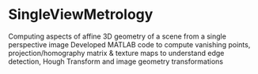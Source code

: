# SingleViewMetrology

Computing aspects of affine 3D geometry of a scene from a single perspective image
Developed MATLAB code to compute vanishing points, projection/homography matrix & texture maps to understand edge detection, Hough Transform and image geometry transformations
